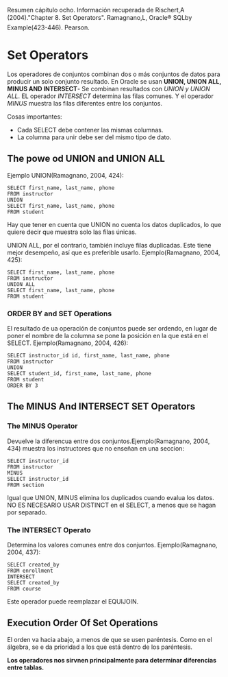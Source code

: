 Resumen cápitulo ocho.
Información recuperada de Rischert,A (2004)."Chapter 8. Set Operators". Ramagnano,L, Oracle® SQLby Example(423-446). Pearson. 

# Set Operators

Los operadores de conjuntos combinan dos o más conjuntos de datos para producir un solo conjunto resultado.
En Oracle se usan **UNION, UNION ALL, MINUS AND INTERSECT**-
Se combinan resultados con _UNION y UNION ALL_. EL operador _INTERSECT_ determina las filas comunes. Y el operador _MINUS_ muestra las filas diferentes entre los conjuntos.

Cosas importantes:
* Cada SELECT debe contener las mismas columnas.
* La columna para unir debe ser del mismo tipo de dato.

## The powe od UNION and UNION ALL

Ejemplo UNION(Ramagnano, 2004, 424):
```
SELECT first_name, last_name, phone
FROM instructor
UNION
SELECT first_name, last_name, phone
FROM student
```

Hay que tener en cuenta que UNION no cuenta los datos duplicados, lo que quiere decir que muestra solo las filas únicas.

UNION ALL, por el contrario, también incluye filas duplicadas. Este tiene mejor desempeño, así que es preferible usarlo.
Ejemplo(Ramagnano, 2004, 425): 

```
SELECT first_name, last_name, phone
FROM instructor
UNION ALL
SELECT first_name, last_name, phone
FROM student
```

### ORDER BY and SET Operations

El resultado de ua operación de conjuntos puede ser ordendo, en lugar de poner el nombre de la columna se pone la posición en la que está en el SELECT. Ejemplo(Ramagnano, 2004, 426): 
```
SELECT instructor_id id, first_name, last_name, phone
FROM instructor
UNION
SELECT student_id, first_name, last_name, phone
FROM student
ORDER BY 3
```


## The MINUS And INTERSECT SET Operators

### The MINUS Operator

Devuelve la diferencua entre dos conjuntos.Ejemplo(Ramagnano, 2004, 434) muestra los instructores que no enseñan en una seccion: 

```
SELECT instructor_id
FROM instructor
MINUS
SELECT instructor_id
FROM section
```

Igual que UNION, MINUS elimina los duplicados cuando evalua los datos. NO ES NECESARIO USAR DISTINCT en el SELECT, a menos que se hagan por separado. 


### The INTERSECT Operato

Determina los valores comunes entre dos conjuntos. Ejemplo(Ramagnano, 2004, 437):

```
SELECT created_by
FROM enrollment
INTERSECT
SELECT created_by
FROM course
```

Este operador puede reemplazar el EQUIJOIN. 


## Execution Order Of Set Operations

El orden va hacia abajo, a menos de que se usen paréntesis. Como en el álgebra, se e da prioridad a los que está dentro de los paréntesis. 

**Los operadores nos sirvnen principalmente para determinar diferencias entre tablas.**




